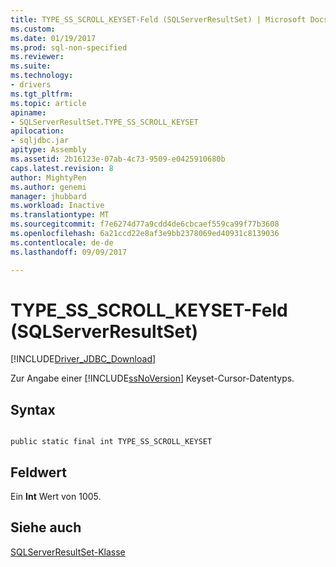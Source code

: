 ```yaml
---
title: TYPE_SS_SCROLL_KEYSET-Feld (SQLServerResultSet) | Microsoft Docs
ms.custom: 
ms.date: 01/19/2017
ms.prod: sql-non-specified
ms.reviewer: 
ms.suite: 
ms.technology:
- drivers
ms.tgt_pltfrm: 
ms.topic: article
apiname:
- SQLServerResultSet.TYPE_SS_SCROLL_KEYSET
apilocation:
- sqljdbc.jar
apitype: Assembly
ms.assetid: 2b16123e-07ab-4c73-9509-e0425910680b
caps.latest.revision: 8
author: MightyPen
ms.author: genemi
manager: jhubbard
ms.workload: Inactive
ms.translationtype: MT
ms.sourcegitcommit: f7e6274d77a9cdd4de6cbcaef559ca99f77b3608
ms.openlocfilehash: 6a21ccd22e8af3e9bb2378069ed40931c8139036
ms.contentlocale: de-de
ms.lasthandoff: 09/09/2017

---
```

# <a name="typessscrollkeyset-field-sqlserverresultset"></a>TYPE_SS_SCROLL_KEYSET-Feld (SQLServerResultSet)
[!INCLUDE[Driver_JDBC_Download](../../../includes/driver_jdbc_download.md)]

  Zur Angabe einer [!INCLUDE[ssNoVersion](../../../includes/ssnoversion_md.md)] Keyset-Cursor-Datentyps.  
  
## <a name="syntax"></a>Syntax  
  
```  
  
public static final int TYPE_SS_SCROLL_KEYSET  
```  
  
## <a name="field-value"></a>Feldwert  
 Ein **Int** Wert von 1005.  
  
## <a name="see-also"></a>Siehe auch  
 [SQLServerResultSet-Klasse](../../../connect/jdbc/reference/sqlserverresultset-class.md)  
  
  

